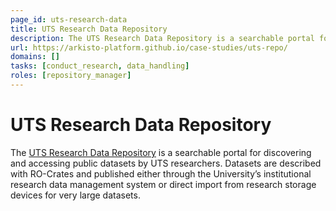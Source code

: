 ```yaml
---
page_id: uts-research-data
title: UTS Research Data Repository
description: The UTS Research Data Repository is a searchable portal for discovering and accessing public datasets by UTS researchers.
url: https://arkisto-platform.github.io/case-studies/uts-repo/
domains: []
tasks: [conduct_research, data_handling]
roles: [repository_manager]
---
```



# UTS Research Data Repository

The [UTS Research Data Repository](https://arkisto-platform.github.io/case-studies/uts-repo/) is a searchable portal for discovering and accessing public datasets by UTS researchers. Datasets are described with RO-Crates and published either through the University’s institutional research data management system or direct import from research storage devices for very large datasets.
